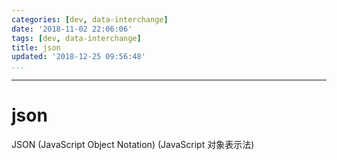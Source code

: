 ```yaml
---
categories: [dev, data-interchange]
date: '2018-11-02 22:06:06'
tags: [dev, data-interchange]
title: json
updated: '2018-12-25 09:56:48'
...
```

---
# json

JSON (JavaScript Object Notation) (JavaScript 对象表示法)


